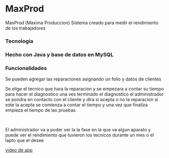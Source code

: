 # MaxProd
MaxProd (Maxima Produccion) Sistema creado para medir el rendimiento de los trabajadores

<h3>Tecnologia<h3>
<p>Hecho con Java y base de datos en MySQL<p>

<h3>Funcionalidades</h3>

<p>Se pueden agregar las reparaciones asignando un folio y datos de clientes</p>
<p>Se elige el tecnico que hara la reparacion y se empezara a contar su tiempo para hacer el diagnostico
una ves terminado el diagnostico el administrador se pondra en contacto con el cliente y dira si acepta o no la reparacion
si este la acepta se comienza a contar el tiempo y una vez que finaliza empieza el tiempo de las pruebas</p>
<br>
<p>El administrador va a poder ver la la fase en la que va algun aparato y puede ver el rendimiento que tuvieron los tecnicos
durante un mes o el lapto que el desee</p>

<a href="https://drive.google.com/file/d/1DDX4H_Ky0qhtjHxKYG3hbVaK3NFM5CLi/view?usp=sharing">video de app</a>
